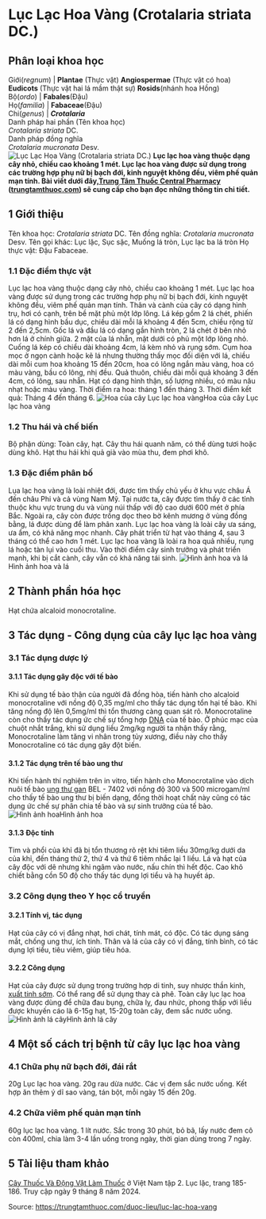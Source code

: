 # Lục Lạc Hoa Vàng (Crotalaria striata DC.)

Phân loại khoa học  
---  
Giới(_regnum_) |  **Plantae** (Thực vật) **Angiospermae** (Thực vật có hoa) **Eudicots** (Thực vật hai lá mầm thật sự) **Rosids**(nhánh hoa Hồng)  
Bộ(_ordo_) | **Fabales**(Đậu)  
Họ(_familia_) | **Fabaceae**(Đậu)  
Chi(_genus_) | **_Crotalaria_**  
Danh pháp hai phần (Tên khoa học)  
_Crotalaria striata_ DC.  
Danh pháp đồng nghĩa  
_Crotalaria mucronata_ Desv.  
![Lục Lạc Hoa Vàng \(Crotalaria striata DC.\)](https://trungtamthuoc.com/images/others/luc-lac-hoa-vang-0-8630.jpg)
**Lục lạc hoa vàng thuộc dạng cây nhỏ, chiều cao khoảng 1 mét. Lục lạc hoa vàng được sử dụng trong các trường hợp phụ nữ bị bạch đới, kinh nguyệt không đều, viêm phế quản mạn tính. Bài viết dưới đây,[Trung Tâm Thuốc Central Pharmacy](https://trungtamthuoc.com/ "Trung Tâm Thuốc Central Pharmacy") ([trungtamthuoc.com](https://trungtamthuoc.com/ "trungtamthuoc.com")) sẽ cung cấp cho bạn đọc những thông tin chi tiết.**
##  1 Giới thiệu
Tên khoa học: _Crotalaria striata_ DC.
Tên đồng nghĩa: _Crotalaria mucronata_ Desv.
Tên gọi khác: Lục lặc, Sục sặc, Muống lá tròn, Lục lạc ba lá tròn
Họ thực vật: Đậu Fabaceae.
### 1.1 Đặc điểm thực vật
Lục lạc hoa vàng thuộc dạng cây nhỏ, chiều cao khoảng 1 mét. Lục lạc hoa vàng được sử dụng trong các trường hợp phụ nữ bị bạch đới, kinh nguyệt không đều, viêm phế quản mạn tính.
Thân và cành của cây có dạng hình trụ, hơi có cạnh, trên bề mặt phủ một lớp lông.
Lá kép gồm 2 lá chét, phiến lá có dạng hình bầu dục, chiều dài mỗi lá khoảng 4 đến 5cm, chiều rộng từ 2 đến 2,5cm. Gốc lá và đầu lá có dạng gần hình tròn, 2 lá chét ở bên nhỏ hơn lá ở chính giữa. 2 mặt của lá nhẵn, mặt dưới có phủ một lớp lông nhỏ. Cuống lá kép có chiều dài khoảng 4cm, lá kèm nhỏ và rụng sớm.
Cụm hoa mọc ở ngọn cành hoặc kẽ lá nhưng thường thấy mọc đối diện với lá, chiều dài mỗi cum hoa khoảng 15 đến 20cm, hoa có lông ngắn màu vàng, hoa có màu vàng, bầu có lông, nhị đều.
Quả thuôn, chiều dài mỗi quả khoảng 3 đến 4cm, có lông, sau nhẵn.
Hạt có dạng hình thận, số lượng nhiều, có màu nâu nhạt hoặc màu vàng.
Thời điểm ra hoa: tháng 1 đến tháng 3.
Thời điểm kết quả: Tháng 4 đến tháng 6.
![Hoa của cây Lục lạc hoa vàng](https://trungtamthuoc.com/images/item/luc-lac-hoa-vang.jpg)Hoa của cây Lục lạc hoa vàng
### 1.2 Thu hái và chế biến
Bộ phận dùng: Toàn cây, hạt.
Cây thu hái quanh năm, có thể dùng tươi hoặc dùng khô.
Hạt thu hái khi quả già vào mùa thu, đem phơi khô.
### 1.3 Đặc điểm phân bố
Lụa lạc hoa vàng là loài nhiệt đới, được tìm thấy chủ yếu ở khu vực châu Á đến châu Phi và cả vùng Nam Mỹ.
Tại nước ta, cây được tìm thấy ở các tỉnh thuộc khu vực trung du và vùng núi thấp với độ cao dưới 600 mét ở phía Bắc. Ngoài ra, cây còn được trồng dọc theo bờ kênh mương ở vùng đồng bằng, lá được dùng để làm phân xanh.
Lục lạc hoa vàng là loài cây ưa sáng, ưa ẩm, có khả năng mọc nhanh. Cây phát triển từ hạt vào tháng 4, sau 3 tháng có thể cao hơn 1 mét.
Lục lạc hoa vàng là loài ra hoa quả nhiều, rụng lá hoặc tàn lụi vào cuối thu.
Vào thời điểm cây sinh trưởng và phát triển mạnh, khi bị cắt cành, cây vẫn có khả năng tái sinh.
![Hình ảnh hoa và lá](https://trungtamthuoc.com/images/item/luc-lac-hoa-vang-1.jpg)Hình ảnh hoa và lá
##  2 Thành phần hóa học
Hạt chứa alcaloid monocrotaline. 
##  3 Tác dụng - Công dụng của cây lục lạc hoa vàng
### 3.1 Tác dụng dược lý
#### 3.1.1 Tác dụng gây độc với tế bào
Khi sử dụng tế bào thận của người đã đồng hòa, tiến hành cho alcaloid monocrotaline với nồng độ 0,35 mg/ml cho thấy tác dụng tổn hại tế bào. Khi tăng nồng độ lên 0,5mg/ml thì tổn thương càng quan sát rõ. Monocrotaline còn cho thấy tác dụng ức chế sự tổng hợp [DNA](https://trungtamthuoc.com/hoat-chat/dna "DNA") của tế bào.
Ở phúc mạc của chuột nhắt trắng, khi sử dụng liều 2mg/kg người ta nhận thấy rằng, Monocrotaline làm tăng vi nhân trong tủy xương, điều này cho thấy Monocrotaline có tác dụng gây đột biến.
#### 3.1.2 Tác dụng trên tế bào ung thư
Khi tiến hành thí nghiệm trên in vitro, tiến hành cho Monocrotaline vào dịch nuôi tế bào [ung thư gan](https://trungtamthuoc.com/bai-viet/ung-thu-gan "ung thư gan") BEL - 7402 với nồng độ 300 và 500 microgam/ml cho thấy tế bào ung thư bị biến dạng, đồng thời hoạt chất này cũng có tác dụng ức chế sự phân chia tế bào và sự sinh trưởng của tế bào.
![Hình ảnh hoa](https://trungtamthuoc.com/images/item/luc-lac-hoa-vang-2.jpg)Hình ảnh hoa
#### 3.1.3 Độc tính
Tim và phổi của khỉ đã bị tổn thương rõ rệt khi tiêm liều 30mg/kg dưới da của khỉ, đến tháng thứ 2, thứ 4 và thứ 6 tiêm nhắc lại 1 liều.
Lá và hạt của cây độc với dê nhưng khi ngâm vào nước, nấu chín thì hết độc.
Cao khô chiết bằng cồn 50 độ cho thấy tác dụng lợi tiểu và hạ huyết áp.
### 3.2 Công dụng theo Y học cổ truyền
#### 3.2.1 Tính vị, tác dụng
Hạt của cây có vị đắng nhạt, hơi chát, tính mát, có độc. Có tác dụng sáng mắt, chống ung thư, ích tinh.
Thân và lá của cây có vị đắng, tính bình, có tác dụng lợi tiểu, tiêu viêm, giúp tiêu hóa.
#### 3.2.2 Công dụng
Hạt của cây được sử dụng trong trường hợp di tinh, suy nhược thần kinh, [xuất tinh sớm](https://trungtamthuoc.com/bai-viet/xuat-tinh-som-nguyen-nhan-chan-doan-va-dieu-tri "xuất tinh sớm").
Có thể rang để sử dụng thay cà phê.
Toàn cây lục lạc hoa vàng được dùng để chữa đau bụng, chữa lỵ, đau nhức, phong thấp với liều được khuyến cáo là 6-15g hạt, 15-20g toàn cây, đem sắc nước uống.
![Hình ảnh lá cây](https://trungtamthuoc.com/images/item/luc-lac-hoa-vang-3.jpg)Hình ảnh lá cây
##  4 Một số cách trị bệnh từ cây lục lạc hoa vàng
### 4.1 Chữa phụ nữ bạch đới, đái rắt
20g Lục lạc hoa vàng.
20g rau dừa nước.
Các vị đem sắc nước uống.
Kết hợp ăn thêm ý dĩ sao vàng, tán bột, mỗi ngày 15 đến 20g.
### 4.2 Chữa viêm phế quản mạn tính
60g lục lạc hoa vàng.
1 lít nước.
Sắc trong 30 phút, bỏ bã, lấy nước đem cô còn 400ml, chia làm 3-4 lần uống trong ngày, thời gian dùng trong 7 ngày.
##  5 Tài liệu tham khảo
[Cây Thuốc Và Động Vật Làm Thuốc](https://trungtamthuoc.com/bai-viet/doc-online-va-tai-mien-phi-pdf-sach-cay-thuoc-va-dong-vat-lam-thuoc-o-viet-nam "Cây Thuốc Và Động Vật Làm Thuốc") ở Việt Nam tập 2. Lục lặc, trang 185-186. Truy cập ngày 9 tháng 8 năm 2024.


Source: https://trungtamthuoc.com/duoc-lieu/luc-lac-hoa-vang